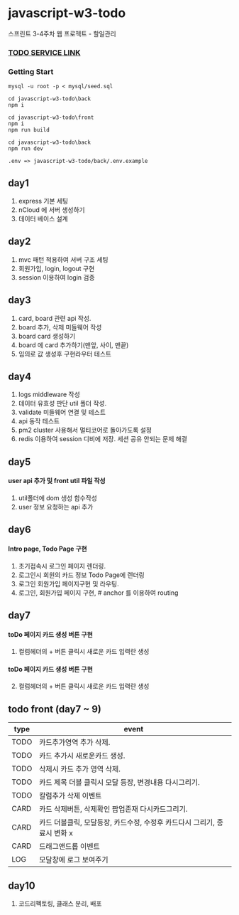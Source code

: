# javascript-w3-todo
스프린트 3-4주차 웹 프로젝트 - 할일관리

### [TODO SERVICE LINK](http://115.85.183.220/) 

### Getting Start 
    mysql -u root -p < mysql/seed.sql
    
    cd javascript-w3-todo\back
    npm i
    
    cd javascript-w3-todo\front
    npm i
    npm run build
    
    cd javascript-w3-todo\back
    npm run dev

    .env => javascript-w3-todo/back/.env.example 



## day1

1. express 기본 세팅
2. nCloud 에 서버 생성하기
3. 데이터 베이스 설계


## day2

1. mvc 패턴 적용하여 서버 구조 세팅
2. 회원가입, login, logout 구현
3. session 이용하여 login 검증


## day3

1. card, board 관련 api 작성.
2. board 추가, 삭제 미들웨어 작성
3. board card 생성하기 
4. board 에 card 추가하기(맨앞, 사이, 맨끝)
5. 임의로 값 생성후 구현라우터 테스트

## day4

1. logs middleware 작성
2. 데이터 유효성 판단 util 폴더 작성.
3. validate 미들웨어 연결 및 테스트 
4. api 동작 테스트 
5. pm2 cluster 사용해서 멀티코어로 돌아가도록 설정
6. redis 이용하여 session 디비에 저장. 세션 공유 안되는 문제 해결 


## day5

#### user api 추가 및 front  util 파일 작성
1. util폴더에  dom 생성 함수작성
2. user 정보 요청하는 api 추가

## day6

#### Intro page, Todo Page 구현

1. 초기접속시 로그인 페이지 렌더링.
2. 로그인시 회원의 카드 정보 Todo Page에 렌더링
3. 로그인 회원가입 페이지구현 및 라우팅.
4. 로그인, 회원가입 페이지 구현, # anchor 를 이용하여 routing

## day7

#### toDo 페이지 카드 생성 버튼 구현
1. 컬럼헤더의 + 버튼 클릭시 새로운 카드 입력란 생성

#### toDo 페이지 카드 생성 버튼 구현
2. 컬럼헤더의 + 버튼 클릭시 새로운 카드 입력란 생성



## todo front (day7 ~ 9)

|type |event |
|-----|------|
|TODO  | 카드추가영역 추가 삭제.  |
|TODO  | 카드 추가시 새로운카드 생성. |
|TODO  |  삭제시 카드 추가 영역 삭제.  |
|TODO  |  카드 제목 더블 클릭시 모달 등장, 변경내용 다시그리기. |
|TODO  | 칼럼추가 삭제 이벤트 |
|CARD  | 카드 삭제버튼, 삭제확인 팝업존재 다시카드그리기. |
|CARD  | 카드 더블클릭, 모달등장, 카드수정, 수정후 카드다시 그리기, 종료시 변화 x |
|CARD  |드래그앤드롭 이벤트   |
|LOG   |  모달창에 로그 보여주기  |


## day10

1. 코드리펙토링, 클래스 분리, 배포
